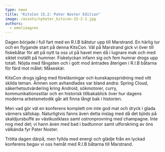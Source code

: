 ```yaml
---
type: news
title: "KitsCon 15.2: Pater Noster Edition"
image: /assets/nyheter_kitscon-15-2-1.jpg
authors:
  - emelieagren
---
```

Dagen började i full fart med en R.I.B båtstur upp till Marstrand. En härlig tur och en flygande start på denna KitsCon. Väl på Marstrand gick vi över till fiskebåtar för att på nytt ta oss ut på havet men då i lugnare mak och med siktet inställt på hummer. Fiskelyckan infann sig och fem humrar drogs upp totalt. Nöjda med fångsten och i gott mod äntrades återigen i R.I.B båtarna för färd mot målet: Måseskär.

KitsCon drogs igång med föreläsningar och kunskapsspridning med vitt skilda teman. Ämnen som avhandlades var bland andra: Spring Cloud, säkerhetsutvärdering kring Android, sökmotorer, curry, kommunikationsstilar och en historisk tillbakablick över hur dagens moderna arbetsmetodik går att finna långt bak i historien.

Men vad gör väl en konferens komplett om inte god mat och dryck i glada vänners sällskap. Naturligtvis fanns även detta inslag med då det bjöds på skaldjursbuffé av västkustklass samt ostronprovning med champagne. Inte nog med det; vi hann även med bad i badtunnor samt utforskning av öns välkända fyr Pater Noster.

Trötta dagen därpå, men fyllda med energi och glädje från en lyckad konferens begav vi oss hemåt med R.I.B båtarna till Marstrand.